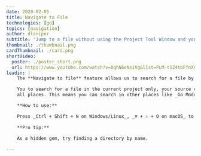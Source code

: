 ```yaml
---
date: 2020-02-05
title: Navigate to File
technologies: [go]
topics: [navigation]
author: dlsniper
subtitle: 'Jump to a file without using the Project Tool Window and your mouse'
thumbnail: ./thumbnail.png
cardThumbnail: ./card.png
shortVideo:
  poster: ./poster_short.png
  url: https://www.youtube.com/watch?v=OqhN6eNsiVg&list=PLM-t1Z4tbFfnXnghmtk6WVz10_pivOw25&index=7&t=0s
leadin: |
    The **Navigate to file** feature allows us to search for a file by name, even if we know only part of it.

    You to search for a file in the current project only, your source code only, or
    all places. This means you can search in other places like _Go Modules_ dependencies and _GOROOT_.

    **How to use:**

    Press _Ctrl + Shift + N on Windows/Linux_, _⌘ + ⇧ + O on macOS_ to invoke the **Navigate to file** pop-up.
      
    **Pro tip:**
      
    As a hidden gem, try finding a directory by name.

---
```

